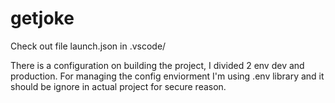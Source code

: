 # getjoke

Check out file launch.json in .vscode/

There is a configuration on building the project, I divided 2 env dev and production. For managing the config enviorment I'm using .env library and it should be ignore in actual project for secure reason.